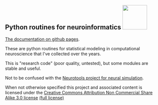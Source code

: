 
## Python routines for neuroinformatics <img src="https://user-images.githubusercontent.com/687425/200168839-cd5d2fe4-4dc4-434f-a49c-e4b329e2cb7b.svg" width="80" />

[The documentation on github pages](http://michaelerule.github.io/neurotools/_build/html/index.html).

These are python routines for statistical modeling in computational neuroscience that I've collected over the years. 

This is "research code" (poor quality, untested), but some modules are stable and useful.  

Not to be confused with the [Neurotools project for neural simulation](http://neuralensemble.org/NeuroTools/). 

When not otherwise specified this project and associated content is licensed under the [Creative Commons Attribution Non Commercial Share Alike 3.0 license](https://creativecommons.org/licenses/by-nc-sa/3.0/) [(full license)](https://creativecommons.org/licenses/by-nc-sa/3.0/legalcode)

